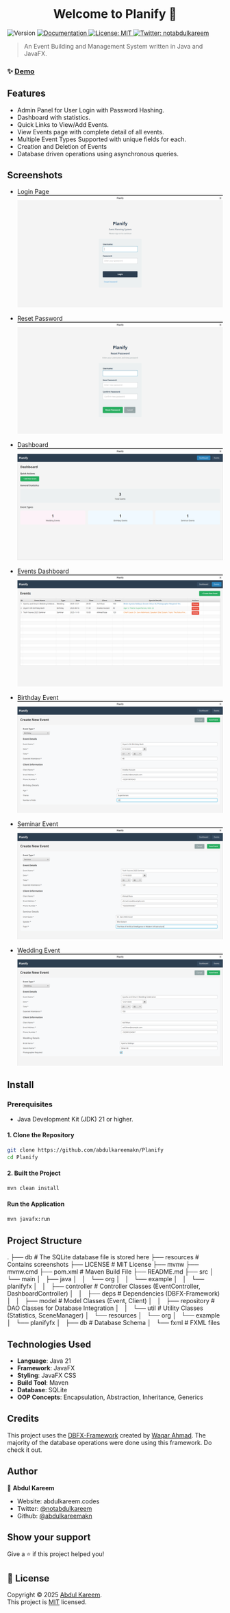 <h1 align="center">Welcome to Planify 👋</h1>
<p>
  <img alt="Version" src="https://img.shields.io/badge/version-1.0.0-blue.svg?cacheSeconds=2592000" />
  <a href="URL" target="_blank">
    <img alt="Documentation" src="https://img.shields.io/badge/documentation-yes-brightgreen.svg" />
  </a>
  <a href="URL" target="_blank">
    <img alt="License: MIT" src="https://img.shields.io/badge/License-MIT-yellow.svg" />
  </a>
  <a href="https://twitter.com/notabdulkareem" target="_blank">
    <img alt="Twitter: notabdulkareem" src="https://img.shields.io/twitter/follow/notabdulkareem.svg?style=social" />
  </a>
</p>

> An Event Building and Management System written in Java and JavaFX.

### ✨ [Demo](URL)

## Features
- Admin Panel for User Login with Password Hashing.
- Dashboard with statistics. 
- Quick Links to View/Add Events.
- View Events page with complete detail of all events.
- Multiple Event Types Supported with unique fields for each.
- Creation and Deletion of Events
- Database driven operations using asynchronous queries.

## Screenshots
- Login Page
![Login Page](./resources/Login_Page.png)

- Reset Password
![Reset Password](./resources/Reset_Password.png)

- Dashboard
![Dashboard](./resources/Dashboard.png)

- Events Dashboard 
![Events Dashboard](./resources/Events.png)

- Birthday Event
![Birthday Event Creation](./resources/Birthday_Event.png)

- Seminar Event
![Seminar Event Creation](./resources/Seminar_Event.png)

- Wedding Event
![Wedding Event Creation](./resources/Wedding_Event.png)
## Install

### Prerequisites
- Java Development Kit (JDK) 21 or higher.

#### 1. Clone the Repository 
```sh
git clone https://github.com/abdulkareemakn/Planify
cd Planify
```

#### 2. Built the Project
```sh
mvn clean install
```

#### Run the Application
```sh
mvn javafx:run
```

## Project Structure

.
├── db                                 # The SQLite database file is stored here
├── resources                          # Contains screenshots
├── LICENSE                            # MIT License
├── mvnw
├── mvnw.cmd
├── pom.xml                            # Maven Build File
├── README.md
├── src
│   └── main
│       ├── java
│       │   └── org
│       │       └── example
│       │           └── planifyfx
│       │               ├── controller  # Controller Classes (EventController, DashboardController)
│       │               ├── deps        # Dependencies (DBFX-Framework)
│       │               ├── model       # Model Classes (Event, Client)
│       │               ├── repository  # DAO Classes for Database Integration
│       │               └── util        # Utility Classes (Statistics, SceneManager)
│       └── resources
│           └── org
│               └── example
│                   └── planifyfx
│                       ├── db         # Database Schema
│                       └── fxml       # FXML files


## Technologies Used
- **Language**: Java 21
- **Framework**: JavaFX
- **Styling**: JavaFX CSS
- **Build Tool**: Maven
- **Database**: SQLite
- **OOP Concepts**: Encapsulation, Abstraction, Inheritance, Generics

## Credits
This project uses the [DBFX-Framework](https://github.com/WaqarAhmad321/dbfx-framework) created by [Waqar Ahmad](https://github.com/WaqarAhmad321). The majority of the database operations were done using this framework. Do check it out.

## Author

👤 **Abdul Kareem**

* Website: abdulkareem.codes
* Twitter: [@notabdulkareem](https://twitter.com/notabdulkareem)
* Github: [@abdulkareemakn](https://github.com/abdulkareemakn)

## Show your support

Give a ⭐️ if this project helped you!

## 📝 License

Copyright © 2025 [Abdul Kareem](https://github.com/abdulkareemakn).<br />
This project is [MIT](https://github.com/abdulkareemakn/Planify/LICENSE) licensed.
